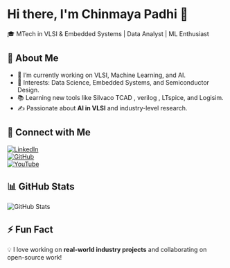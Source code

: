 # Hi there, I'm Chinmaya Padhi 👋

🎓 MTech in VLSI & Embedded Systems | Data Analyst | ML Enthusiast  

## 🌱 About Me  
- 🔭 I’m currently working on VLSI, Machine Learning, and AI.  
- 🎯 Interests: Data Science, Embedded Systems, and Semiconductor Design.  
- 📚 Learning new tools like Silvaco TCAD , verilog , LTspice, and Logisim.  
- ✍️ Passionate about **AI in VLSI** and industry-level research.  

## 🔗 Connect with Me  
[![LinkedIn](https://img.shields.io/badge/LinkedIn-Connect-blue?style=for-the-badge&logo=linkedin)](https://www.linkedin.com/in/chinmaya-padhi1234)  
[![GitHub](https://img.shields.io/badge/GitHub-Follow-black?style=for-the-badge&logo=github)](https://github.com/chinmaya-padhi)  
[![YouTube](https://img.shields.io/badge/YouTube-Subscribe-red?style=for-the-badge&logo=youtube)](https://www.youtube.com/@ChinmayaTechDive)  


## 📊 GitHub Stats  
![GitHub Stats](https://github-readme-stats-sigma-five.vercel.app/api?username=chinmaya-padhi&show_icons=true&theme=radical)



## ⚡ Fun Fact  
💡 I love working on **real-world industry projects** and collaborating on open-source work!  


